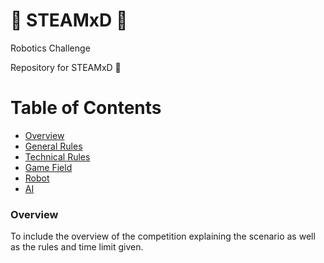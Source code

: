 # :robot: STEAMxD :robot:
Robotics Challenge

Repository for STEAMxD :robot:

# Table of Contents
* [Overview](#chapter1)
* [General Rules](general-rules.md)
* [Technical Rules](technical-rules.md)
* [Game Field](game-field.md)
* [Robot](robot.md)
* [AI](ai.md)


### Overview <a id="chapter1"></a>

To include the overview of the competition explaining the scenario as well as the rules and time limit given.